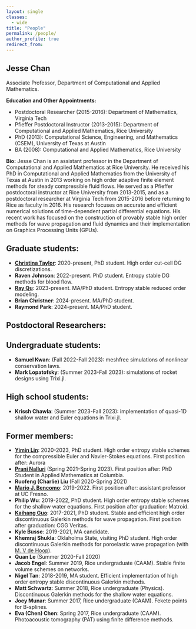 ```yaml
---
layout: single
classes:
  - wide
title: "People"
permalink: /people/
author_profile: true
redirect_from: 
---
```



## Jesse Chan 

Associate Professor, Department of Computational and Applied Mathematics.

**Education and Other Appointments:**

* Postdoctoral Researcher (2015-2016): Department of Mathematics, Virginia Tech
* Pfieffer Postdoctoral Instructor (2013-2015): Department of Computational and Applied Mathematics, Rice University
* PhD (2013): Computational Science, Engineering, and Mathematics (CSEM), University of Texas at Austin
* BA (2008): Computational and Applied Mathematics, Rice University

**Bio:** Jesse Chan is an assistant professor in the Department of Computational and Applied Mathematics at Rice University.  He received his PhD in Computational and Applied Mathematics from the University of Texas at Austin in 2013 working on high order adaptive finite element methods for steady compressible fluid flows.  He served as a Pfieffer postdoctoral instructor at Rice University from 2013-2015, and as a postdoctoral researcher at Virginia Tech from 2015-2016 before returning to Rice as faculty in 2016. His research focuses on accurate and efficient numerical solutions of time-dependent partial differential equations. His recent work has focused on the construction of provably stable high order methods for wave propagation and fluid dynamics and their implementation on Graphics Processing Units (GPUs).

## Graduate students:

* [**Christina Taylor**](https://sites.google.com/view/christinagtaylor/home): 2020-present, PhD student. High order cut-cell DG discretizations.
* **Raven Johnson**: 2022-present. PhD student. Entropy stable DG methods for blood flow.
* [**Ray Qu**](https://ray-qu.com/): 2023-present. MA/PhD student. Entropy stable reduced order modeling.
* **Brian Christner**: 2024-present. MA/PhD student.
* **Raymond Park**: 2024-present. MA/PhD student.

## Postdoctoral Researchers:

## Undergraduate students:

* **Samuel Kwan**: (Fall 2022-Fall 2023): meshfree simulations of nonlinear conservation laws.
* **Mark Lopatofsky**: (Summer 2023-Fall 2023): simulations of rocket designs using Trixi.jl.

## High school students:

* **Krissh Chawla**: (Summer 2023-Fall 2023): implementation of quasi-1D shallow water and Euler equations in Trixi.jl.

## Former members: 

* [**Yimin Lin**](https://yiminllin.github.io): 2020-2023, PhD student. High order entropy stable schemes for the compressible Euler and Navier-Stokes equations. First position after: Aurora
* [**Prani Nalluri**](https://www.linkedin.com/in/prani-nalluri-292624199/) (Spring 2021-Spring 2023). First position after: PhD Student in Applied Mathematics at Columbia.
* **Ruofeng (Charlie) Liu** (Fall 2020-Spring 2021)
* [**Mario J. Bencomo**](https://scholar.google.com/citations?user=j1w68BQAAAAJ&hl=en): 2019-2022. First position after: assistant professor at UC Fresno.
* **Philip Wu**: 2019-2022, PhD student. High order entropy stable schemes for the shallow water equations. First position after graduation: Matroid.
* [**Kaihang Guo**](https://kguo26.github.io): 2017-2021, PhD student. Stable and efficient high order discontinuous Galerkin methods for wave propagation. First position after graduation: CGG Veritas.
* **Kyle Busse**: 2019-2021, MA candidate. 
* **Khemraj Shukla**: Oklaholma State, visiting PhD student. High order discontinuous Galerkin methods for poroelastic wave propagation (with [M. V de Hoop](http://maartendehoop.rice.edu/)).
* **Quan Le** (Summer 2020-Fall 2020)
* **Jacob Engel**: Summer 2019, Rice undergraduate (CAAM). Stable finite volume schemes on networks. 
* **Nigel Tan**: 2018-2019, MA student. Efficient implementation of high order entropy stable discontinuous Galerkin methods.
* **Matt Schwartz**: Summer 2018, Rice undergraduate (Physics). Discontinuous Galerkin methods for the shallow water equations.
* **Joey Munar**: Summer 2017, Rice undergraduate (CAAM). Fekete points for B-splines.
* **Eva (Chen) Chen**: Spring 2017, Rice undergraduate (CAAM). Photoacoustic tomography (PAT) using finite difference methods.

